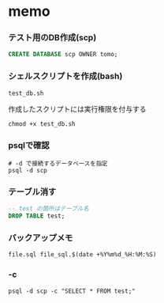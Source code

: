 # memo

### テスト用のDB作成(scp)
```sql
CREATE DATABASE scp OWNER tomo;
```

### シェルスクリプトを作成(bash)
`test_db.sh`

作成したスクリプトには実行権限を付与する
```
chmod +x test_db.sh
```

### psqlで確認
```
# -d で接続するデータベースを指定
psql -d scp
```

### テーブル消す
```sql
-- test の箇所はテーブル名
DROP TABLE test;
```

### バックアップメモ
```
file.sql file_sql.$(date +%Y%m%d_%H:%M:%S)
```

### -c
```
psql -d scp -c "SELECT * FROM test;"
```

